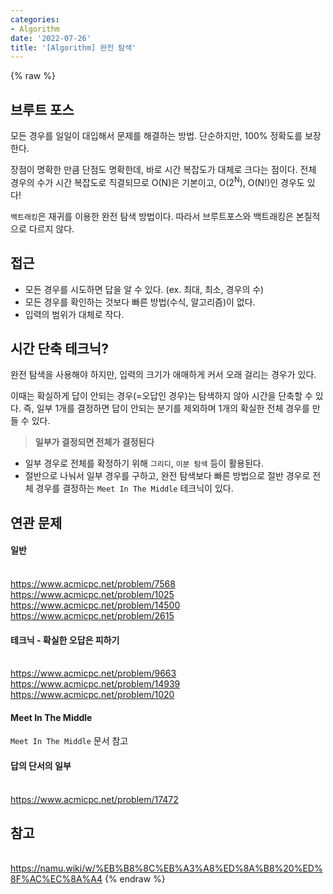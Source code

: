 ```yaml
---
categories:
- Algorithm
date: '2022-07-26'
title: '[Algorithm] 완전 탐색'
---
```


{% raw %}
## 브루트 포스
모든 경우를 일일이 대입해서 문제를 해결하는 방법. 단순하지만, 100% 정확도를 보장한다.

장점이 명확한 만큼 단점도 명확한데, 바로 시간 복잡도가 대체로 크다는 점이다. 전체 경우의 수가 시간 복잡도로 직결되므로 O(N)은 기본이고, O(2<sup>N</sup>), O(N!)인 경우도 있다!

`백트래킹`은 재귀를 이용한 완전 탐색 방법이다. 따라서 브루트포스와 백트래킹은 본질적으로 다르지 않다.

## 접근
- 모든 경우를 시도하면 답을 알 수 있다. (ex. 최대, 최소, 경우의 수)
- 모든 경우를 확인하는 것보다 빠른 방법(수식, 알고리즘)이 없다.
- 입력의 범위가 대체로 작다.

## 시간 단축 테크닉?
완전 탐색을 사용해야 하지만, 입력의 크기가 애매하게 커서 오래 걸리는 경우가 있다.

이때는  확실하게 답이 안되는 경우(=오답인 경우)는 탐색하지 않아 시간을 단축할 수 있다. 즉, 일부 1개를 결정하면 답이 안되는 분기를 제외하며 1개의 확실한 전체 경우를 만들 수 있다.
> **일부가 결정되면 전체가 결정된다**<br>

- 일부 경우로 전체를 확정하기 위해 `그리디`, `이분 탐색` 등이 활용된다.
- 절반으로 나눠서 일부 경우를 구하고, 완전 탐색보다 빠른 방법으로 절반 경우로 전체 경우를 결정하는  `Meet In The Middle` 테크닉이 있다.

## 연관 문제
#### 일반
<br>https://www.acmicpc.net/problem/7568
<br>https://www.acmicpc.net/problem/1025
<br>https://www.acmicpc.net/problem/14500
<br>https://www.acmicpc.net/problem/2615

#### 테크닉 - 확실한 오답은 피하기
<br>https://www.acmicpc.net/problem/9663
<br>https://www.acmicpc.net/problem/14939
<br>https://www.acmicpc.net/problem/1020

#### Meet In The Middle
`Meet In The Middle` 문서 참고

#### 답의 단서의 일부
<br>https://www.acmicpc.net/problem/17472

## 참고
<br>https://namu.wiki/w/%EB%B8%8C%EB%A3%A8%ED%8A%B8%20%ED%8F%AC%EC%8A%A4
{% endraw %}